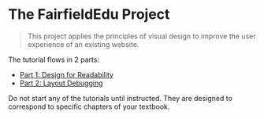 # The FairfieldEdu Project
>This project applies the principles of visual design to improve the user experience of an existing website.

The tutorial flows in 2 parts:
* [Part 1: Design for Readability](Part1.md)
* [Part 2: Layout Debugging](Part2.md)

Do not start any of the tutorials until instructed. They are designed to correspond to specific chapters of your textbook.
